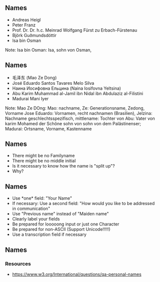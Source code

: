 ## Names

* <!-- .element: class="fragment" --> Andreas Heigl
* <!-- .element: class="fragment" --> Peter Franz
* <!-- .element: class="fragment" --> Prof. Dr. Dr. h.c. Meinrad Wolfgang Fürst zu Erbach-Fürstenau
* <!-- .element: class="fragment" --> Björk Guðmundsdóttir
* <!-- .element: class="fragment" --> Isa bin Osman

Note: Isa bin Osman: Isa, sohn von Osman,



## Names

* <!-- .element: class="fragment" --> 毛泽东 (Mao Ze Dong)
* <!-- .element: class="fragment" --> José Eduardo Santos Tavares Melo Silva
* <!-- .element: class="fragment" --> Наина Иосифовна Ельцина (Naina Iosifovna Yeltsina)
* <!-- .element: class="fragment" --> Abu Karim Muhammad al-Jamil ibn Nidal ibn Abdulaziz al-Filistini
* <!-- .element: class="fragment" --> Madurai Mani Iyer

Note: Mao Ze DOng: Mao: nachname, Ze: Generationsname, Zedong, Vorname
Jose Eduardo: Vornamen, recht nachnamen (Brasilien), Jelzina: Nachname geschlechtsspezifisch, mittlename: Tochter von
Abu: Vater von karim Mohamed der Schöne sohn von sohn von dem Palästinenser;
Madurai: Ortsname, Vorname, Kastenname



## Names

* <!-- .element: class="fragment" --> There might be no Familyname
* <!-- .element: class="fragment" --> There might be no middle initial
* <!-- .element: class="fragment" --> Is it necessary to know how the name is "split up"?
* <!-- .element: class="fragment" --> Why?



## Names

* <!-- .element: class="fragment" --> Use *one* field: "Your Name"
* <!-- .element: class="fragment" --> If necessary: Use a second field: "How would you like to be addressed in communication"
* <!-- .element: class="fragment" --> Use "Previous name" instead of "Maiden name"
* <!-- .element: class="fragment" --> Clearly label your fields
* <!-- .element: class="fragment" --> Be prepared for looooong input or just one Character
* <!-- .element: class="fragment" --> Be prepared for non-ASCII (Support Unicode!!!!!)
* <!-- .element: class="fragment" --> Use a transcription field if necessary



## Names

### Resources

* https://www.w3.org/International/questions/qa-personal-names
